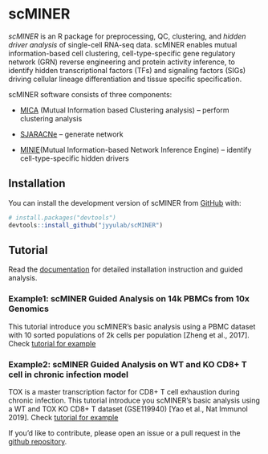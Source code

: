 
<!-- README.md is generated from README.Rmd. Please edit that file -->

# scMINER

<!-- badges: start -->
<!-- badges: end -->

*scMINER* is an R package for preprocessing, QC, clustering, and *hidden
driver analysis* of single-cell RNA-seq data. scMINER enables mutual
information-based cell clustering, cell-type-specific gene regulatory
network (GRN) reverse engineering and protein activity inference, to
identify hidden transcriptional factors (TFs) and signaling factors
(SIGs) driving cellular lineage differentiation and tissue specific
specification.

scMINER software consists of three components:

-   [MICA](https://github.com/jyyulab/MICA) (Mutual Information based
    Clustering analysis) – perform clustering analysis

-   [SJARACNe](https://github.com/jyyulab/SJARACNe) – generate network

-   [MINIE](https://github.com/jyyulab/scMINER/)(Mutual
    Information-based Network Inference Engine) – identify
    cell-type-specific hidden drivers

## Installation

You can install the development version of scMINER from
[GitHub](https://github.com/) with:

``` r
# install.packages("devtools")
devtools::install_github("jyyulab/scMINER")
```

## Tutorial

Read the [documentation](https://jyyulab.github.io/scMINER/site/) for
detailed installation instruction and guided analysis.

### Example1: scMINER Guided Analysis on 14k PBMCs from 10x Genomics

This tutorial introduce you scMINER’s basic analysis using a PBMC
dataset with 10 sorted populations of 2k cells per population \[Zheng et
al., 2017\]. Check [tutorial for
example](https://jyyulab.github.io/scMINER/site/tutorials/PBMC-14k/)

### Example2: scMINER Guided Analysis on WT and KO CD8+ T cell in chronic infection model

TOX is a master transcription factor for CD8+ T cell exhaustion during
chronic infection. This tutorial introduce you scMINER’s basic analysis
using a WT and TOX KO CD8+ T dataset (GSE119940) \[Yao et al., Nat
Immunol 2019\]. Check [tutorial for
example](https://jyyulab.github.io/scMINER/site/tutorials/CD8T/)

If you’d like to contribute, please open an issue or a pull request in
the [github repository](https://github.com/jyyulab/scMINER/issues).
